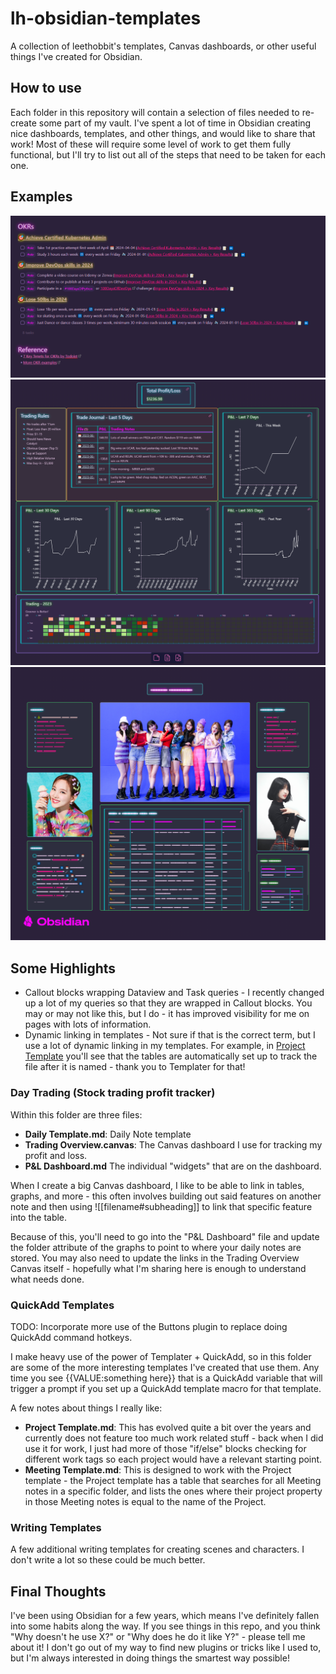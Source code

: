 # lh-obsidian-templates
A collection of leethobbit's templates, Canvas dashboards, or other useful things I've created for Obsidian.

## How to use
Each folder in this repository will contain a selection of files needed to re-create some part of my vault. I've spent a lot of time in Obsidian creating nice dashboards, templates, and other things, and would like to share that work!  Most of these will require some level of work to get them fully functional, but I'll try to list out all of the steps that need to be taken for each one.

## Examples
![Goals Page](Examples/goals-example.png)
![Trading Dashboard](Examples/trading-dashboard-example.png)
![Work Dashboard](Examples/work-dashboard-example.png)

## Some Highlights
- Callout blocks wrapping Dataview and Task queries - I recently changed up a lot of my queries so that they are wrapped in Callout blocks.  You may or may not like this, but I do - it has improved visibility for me on pages with lots of information.
- Dynamic linking in templates - Not sure if that is the correct term, but I use a lot of dynamic linking in my templates. For example, in [Project Template](QuickAdd%20Templates/Project%20Template.md) you'll see that the tables are automatically set up to track the file after it is named - thank you to Templater for that!

### Day Trading (Stock trading profit tracker)
Within this folder are three files:

- **Daily Template.md**: Daily Note template
- **Trading Overview.canvas**: The Canvas dashboard I use for tracking my profit and loss.
- **P&L Dashboard.md** The individual "widgets" that are on the dashboard.  

When I create a big Canvas dashboard, I like to be able to link in tables, graphs, and more - this often involves building out said features on another note and then using ![[filename#subheading]] to link that specific feature into the table.

Because of this, you'll need to go into the "P&L Dashboard" file and update the folder attribute of the graphs to point to where your daily notes are stored. You may also need to update the links in the Trading Overview Canvas itself - hopefully what I'm sharing here is enough to understand what needs done.

### QuickAdd Templates
TODO: Incorporate more use of the Buttons plugin to replace doing QuickAdd command hotkeys.

I make heavy use of the power of Templater + QuickAdd, so in this folder are some of the more interesting templates I've created that use them. Any time you see {{VALUE:something here}} that is a QuickAdd variable that will trigger a prompt if you set up a QuickAdd template macro for that template.

A few notes about things I really like:

- **Project Template.md**: This has evolved quite a bit over the years and currently does not feature too much work related stuff - back when I did use it for work, I just had more of those "if/else" blocks checking for different work tags so each project would have a relevant starting point.
- **Meeting Template.md**: This is designed to work with the Project template - the Project template has a table that searches for all Meeting notes in a specific folder, and lists the ones where their project property in those Meeting notes is equal to the name of the Project.

### Writing Templates
A few additional writing templates for creating scenes and characters.  I don't write a lot so these could be much better.

## Final Thoughts
I've been using Obsidian for a few years, which means I've definitely fallen into some habits along the way.  If you see things in this repo, and you think "Why doesn't he use X?" or "Why does he do it like Y?" - please tell me about it! I don't go out of my way to find new plugins or tricks like I used to, but I'm always interested in doing things the smartest way possible!
